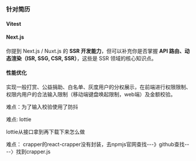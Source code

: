 ### 针对简历

#### Vitest

#### Next.js

你提到 Next.js / Nuxt.js 的 **SSR 开发能力**，但可以补充你是否掌握 **API 路由、动态渲染（ISR, SSG, CSR, SSR）**，这些是 SSR 领域的核心知识点。

#### 性能优化



实现一般打赏、公益捐助、白名单、灰度用户的分权展示，在前端进行权限限制、权限内用户的合法输入限制（移动端键盘唤起限制，web端）及金额校验。



难点：为了输入校验使用了防抖

难点: lottie

lottie从接口拿到再下载下来怎么做

难点： crapper的react-crapper没有封装，去npmjs官网查找---》github查找----〉找到crapper.js

